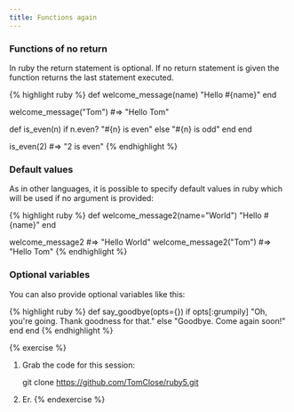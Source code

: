 ```yaml
---
title: Functions again
---
```


### Functions of no return

In ruby the return statement is optional. If no return statement is given the function returns the last statement executed.

{% highlight ruby %}
def welcome_message(name)
    "Hello #{name}"
end

welcome_message("Tom") #=> "Hello Tom"

def is_even(n)
    if n.even?
        "#{n} is even"
    else
        "#{n} is odd"
    end
end

is_even(2) #=> "2 is even"
{% endhighlight %}

### Default values

As in other languages, it is possible to specify default values in ruby which will be used if no argument is provided:

{% highlight ruby %}
def welcome_message2(name="World")
    "Hello #{name}"
end

welcome_message2 #=> "Hello World"
welcome_message2("Tom") #=> "Hello Tom"
{% endhighlight %}


### Optional variables

You can also provide optional variables like this:

{% highlight ruby %} 
def say_goodbye(opts={})
    if opts[:grumpily]
        "Oh, you're going. Thank goodness for that."
    else
        "Goodbye. Come again soon!"
    end
end
{% endhighlight %}

{% exercise %}
1. Grab the code for this session:

    git clone https://github.com/TomClose/ruby5.git

2. Er.
{% endexercise %}




